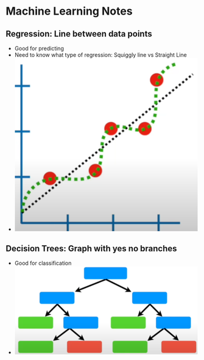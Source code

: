 # Machine Learning Notes

## Regression: Line between data points

- Good for predicting
- Need to know what type of regression: Squiggly line vs Straight Line
- ![alt text](image.png)

## Decision Trees: Graph with yes no branches

- Good for classification
- ![alt text](image-1.png)
